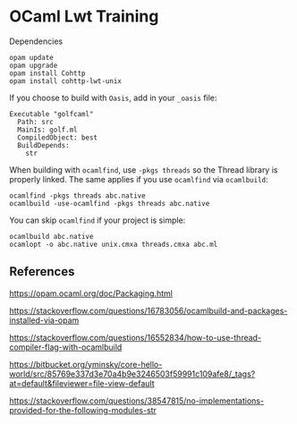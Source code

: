 # OCaml Lwt Training

Dependencies

```
opam update
opam upgrade
opam install Cohttp
opam install cohttp-lwt-unix
```

If you choose to build with `Oasis`, add in your `_oasis` file:

```
Executable "golfcaml"
  Path: src
  MainIs: golf.ml
  CompiledObject: best
  BuildDepends:
    str
```

When building with `ocamlfind`, use `-pkgs threads` so the Thread library is properly linked. The same applies if you use `ocamlfind` via `ocamlbuild`:

```
ocamlfind -pkgs threads abc.native
ocamlbuild -use-ocamlfind -pkgs threads abc.native
```

You can skip `ocamlfind` if your project is simple:

```
ocamlbuild abc.native
ocamlopt -o abc.native unix.cmxa threads.cmxa abc.ml
```

## References

https://opam.ocaml.org/doc/Packaging.html

https://stackoverflow.com/questions/16783056/ocamlbuild-and-packages-installed-via-opam

https://stackoverflow.com/questions/16552834/how-to-use-thread-compiler-flag-with-ocamlbuild

https://bitbucket.org/yminsky/core-hello-world/src/85769e337d3e70a4b9e3246503f59991c109afe8/_tags?at=default&fileviewer=file-view-default

https://stackoverflow.com/questions/38547815/no-implementations-provided-for-the-following-modules-str
